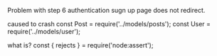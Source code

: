 Problem with step 6 authentication
sugn up page does not redirect.

 caused to crash
 const Post = require('../models/posts');
const User = require('../models/user');

what is?
const { rejects } = require('node:assert');